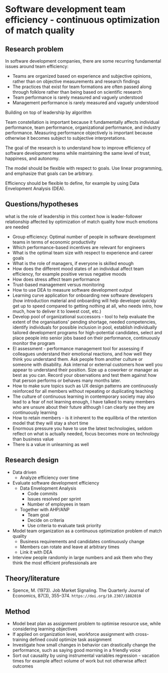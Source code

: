 # Software development team efficiency - continuous optimization of match quality

## Research problem

In software development companies, there are some recurring fundamental issues around team efficiency:

* Teams are organized based on experience and subjective opinions, rather than on objective measurements and research findings
* The practices that exist for team formations are often passed along through folklore rather than being based on scientific research
* Team performance is rarely measured and vaguely understood
* Management performance is rarely measured and vaguely understood

Building on top of leadership by algorithm

Team constellation is important because it fundamentally affects individual performance, team performance, organizational performance, and industry performance. Measuring performance objectively is important because otherwise it becomes subject to subjective interpretations.

The goal of the research is to understand how to improve efficiency of software development teams while maintaining the same level of trust, happiness, and autonomy.

The model should be flexible with respect to goals. Use linear programming, and emphasize that goals can be arbitrary.

Efficiency should be flexible to define, for example by using Data Envelopment Analysis (DEA).

## Questions/hypotheses

what is the role of leadership in this context
how is leader-follower relationship affected by optimization of match quality
how much emotions are needed

* Group efficiency: Optimal number of people in software development teams in terms of economic productivity
* Which performance-based incentives are relevant for engineers
* What is the optimal team size with respect to experience and career goals
* What is the role of managers, if everyone is skilled enough
* How does the different mood states of an individual affect team efficiency, for example positive versus negative moods
* How does stress affect team performance
* Trust-based management versus monitoring
* How to use DEA to measure software development output
* Learning curve application for onboarding new software developers (how introduction material and onboarding will help developer quickly get up to speed compared to getting nothing at all, who needs intro, how much, how to deliver it to lowest cost, etc.)
* Develop pool of organizational successors - tool to help evaluate the extent of the organisations' pending shortage, needed competencies, identify individuals for possible inclusion in pool, establish individually tailored development programs for high-potential candidates, select and place people into senior jobs based on their performance, continuously monitor the program
* EI assessment - performance management tool for assessing if colleagues understand their emotional reactions, and how well they think you understand them. Ask people from another culture or someone with disability. Ask internal or external customers how well you appear to understand their position. Size up a coworker or manager as best as you can. Record your observations and test them against how that person performs or behaves many months later.
* How to make sure topics such as UX design patterns are continuously reinforced for all members without repeating or duplicating teaching
* The culture of continuous learning in contemporary society may also lead to a fear of not learning enough, I have talked to many members who are unsure about their future although I can clearly see they are continuously learning
* How to retain members - is it inherent to the equilibria of the retention model that they will stay a short time
* Enormous pressure you have to use the latest technologies, seldom reflect on what is actually needed, focus becomes more on technology than business value
* There is a value in unlearning as well

## Research design

* Data driven
    * Analyze efficiency over time
* Evaluate software development efficiency
    * Data Envelopment Analysis
        * Code commits
        * Issues resolved per sprint
        * Number of employees in team
    * Together with AHP/ANP
        * Team goal
        * Decide on criteria
        * Use criteria to evaluate task priority
* Model team organization as a continuous optimization problem of match quality
    * Business requirements and candidates continuously change
    * Members can rotate and leave at arbitrary times
    * Link it with DEA
* Interview people randomly in large numbers and ask them who they think the most efficient professionals are

## Theory/literature

* Spence, M. (1973). Job Market Signaling. The Quarterly Journal of Economics, 87(3), 355–374. `https://doi.org/10.2307/1882010`

## Method

* Model beat plan as assignment problem to optimise resource use, while considering learning objectives
* If applied on organization level, workforce assignment with cross-training defined could optimize task assignment
* Investigate how small changes in behavior can drastically change the performance, such as saying good morning in a friendly voice
* Sort out causality by using instrumental variables regression - vacation times for example affect volume of work but not otherwise affect outcomes
